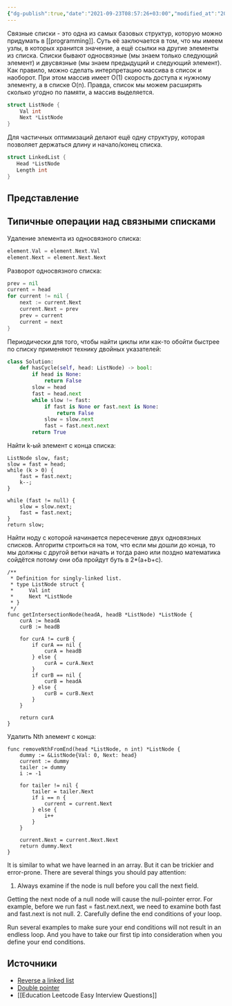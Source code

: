```yaml
---
{"dg-publish":true,"date":"2021-09-23T08:57:26+03:00","modified_at":"2022-05-31T09:15:16+03:00","permalink":"/linked-list/","dgHomeLink":false,"dgPassFrontmatter":true}
---
```


Связные списки - это одна из самых базовых структур, которую можно придумать в [[programming]]. Суть её заключается в том, что мы имеем узлы, в которых хранится значение, а ещё ссылки на другие элементы из списка. Списки бывают односвязные (мы знаем только следующий элемент) и двусвязные (мы знаем предыдущий и следующий элемент). Как правило, можно сделать интерпретацию массива в список и наоборот. При этом массив имеет O(1) скорость доступа к нужному элементу, а в списке O(n). Правда, список мы можем расширять сколько угодно по памяти, а массив выделяется.

```go
struct ListNode {
    Val int
    Next *ListNode
}
```

Для частичных оптимизаций делают ещё одну структуру, которая позволяет держаться длину и начало/конец списка.
```go
struct LinkedList {
   Head *ListNode
   Length int
}
```

## Представление

<style>
.container {font-family: sans-serif; text-align: center;}
.button-wrapper button {z-index: 1;height: 40px; width: 100px; margin: 10px;padding: 5px;}
.excalidraw .App-menu_top .buttonList { display: flex;}
.excalidraw-wrapper { height: 800px; margin: 50px; position: relative;}
:root[dir="ltr"] .excalidraw .layer-ui__wrapper .zen-mode-transition.App-menu_bottom--transition-left {transform: none;}
</style><script src="https://unpkg.com/react@17/umd/react.production.min.js"></script><script src="https://unpkg.com/react-dom@17/umd/react-dom.production.min.js"></script><script type="text/javascript" src="https://unpkg.com/@excalidraw/excalidraw/dist/excalidraw.production.min.js"></script><div id="linked_listexcalidraw.md1"></div><script>(function(){const InitialData={"type":"excalidraw","version":2,"source":"https://excalidraw.com","elements":[{"id":"6U-mh75DSDJgFoOjbjCGE","type":"rectangle","x":-340.25,"y":-260.5,"width":193,"height":58,"angle":0,"strokeColor":"#000000","backgroundColor":"transparent","fillStyle":"hachure","strokeWidth":1,"strokeStyle":"solid","roughness":1,"opacity":100,"groupIds":[],"strokeSharpness":"sharp","seed":1243713440,"version":216,"versionNonce":1622922848,"isDeleted":false,"boundElements":[{"type":"arrow","id":"VCqQYWrGlHZ7aQA8kCklz"},{"type":"arrow","id":"rCYA7N-w9J9-tet5P4JAh"}]},{"id":"uHXZiBt12w87OeBKbmDt3","type":"rectangle","x":27.25,"y":-263.5,"width":193,"height":58,"angle":0,"strokeColor":"#000000","backgroundColor":"transparent","fillStyle":"hachure","strokeWidth":1,"strokeStyle":"solid","roughness":1,"opacity":100,"groupIds":[],"strokeSharpness":"sharp","seed":2147092384,"version":249,"versionNonce":1685911136,"isDeleted":false,"boundElements":[{"type":"arrow","id":"VCqQYWrGlHZ7aQA8kCklz"},{"type":"arrow","id":"NWlED4Obl-7lGrEgbaBUG"},{"type":"arrow","id":"eQCuGUw8fx7SRVy2iyuTG"}]},{"id":"VCqQYWrGlHZ7aQA8kCklz","type":"arrow","x":-142.25,"y":-228.45046928026306,"width":166.5,"height":1.7805700341832562,"angle":0,"strokeColor":"#000000","backgroundColor":"transparent","fillStyle":"hachure","strokeWidth":1,"strokeStyle":"solid","roughness":1,"opacity":100,"groupIds":[],"strokeSharpness":"round","seed":1493981088,"version":447,"versionNonce":1084000,"isDeleted":false,"boundElementIds":null,"points":[[0,0],[166.5,-1.7805700341832562]],"lastCommittedPoint":null,"startBinding":{"elementId":"6U-mh75DSDJgFoOjbjCGE","focus":0.1238619948054741,"gap":5},"endBinding":{"elementId":"uHXZiBt12w87OeBKbmDt3","focus":-0.10671611042439236,"gap":3},"startArrowhead":null,"endArrowhead":"arrow"},{"id":"rCYA7N-w9J9-tet5P4JAh","type":"arrow","x":-219.74267603145225,"y":-318.5,"width":26.477798225468092,"height":52.8322826039539,"angle":0,"strokeColor":"#000000","backgroundColor":"transparent","fillStyle":"hachure","strokeWidth":1,"strokeStyle":"dotted","roughness":1,"opacity":100,"groupIds":[],"strokeSharpness":"round","seed":1736755808,"version":456,"versionNonce":1394603616,"isDeleted":false,"boundElementIds":null,"points":[[0,0],[-26.477798225468092,52.8322826039539]],"lastCommittedPoint":null,"startBinding":{"elementId":"AVDTR0qT","focus":0.25942890607434366,"gap":2},"endBinding":{"elementId":"6U-mh75DSDJgFoOjbjCGE","focus":-0.1764705882352944,"gap":5.167717396046044},"startArrowhead":null,"endArrowhead":"arrow"},{"id":"AVDTR0qT","type":"text","x":-228.25,"y":-345.5,"width":46,"height":25,"angle":0,"strokeColor":"#000000","backgroundColor":"transparent","fillStyle":"hachure","strokeWidth":1,"strokeStyle":"dotted","roughness":1,"opacity":100,"groupIds":[],"strokeSharpness":"sharp","seed":728737376,"version":149,"versionNonce":1249329760,"isDeleted":false,"text":"head","fontSize":20,"fontFamily":1,"textAlign":"left","verticalAlign":"top","baseline":18,"boundElements":[{"type":"arrow","id":"rCYA7N-w9J9-tet5P4JAh"}],"containerId":null,"rawText":"head","originalText":"head"},{"id":"CuiHjMdP","type":"text","x":141.75,"y":-371.5,"width":34,"height":25,"angle":0,"strokeColor":"#000000","backgroundColor":"transparent","fillStyle":"hachure","strokeWidth":1,"strokeStyle":"dotted","roughness":1,"opacity":100,"groupIds":[],"strokeSharpness":"sharp","seed":1053490784,"version":150,"versionNonce":716758944,"isDeleted":false,"text":"tail","fontSize":20,"fontFamily":1,"textAlign":"left","verticalAlign":"top","baseline":18,"boundElements":[{"type":"arrow","id":"eQCuGUw8fx7SRVy2iyuTG"}],"containerId":null,"rawText":"tail","originalText":"tail"},{"id":"eQCuGUw8fx7SRVy2iyuTG","type":"arrow","x":133.84095066785812,"y":-347.8203118205071,"width":56.26283836364746,"height":77.12934837341311,"angle":0,"strokeColor":"#000000","backgroundColor":"transparent","fillStyle":"hachure","strokeWidth":1,"strokeStyle":"dotted","roughness":1,"opacity":100,"groupIds":[],"strokeSharpness":"round","seed":792402528,"version":433,"versionNonce":9713248,"isDeleted":false,"boundElementIds":null,"points":[[0,0],[-56.26283836364746,77.12934837341311]],"lastCommittedPoint":null,"startBinding":{"elementId":"CuiHjMdP","focus":0.6414632713838976,"gap":7.909049332141876},"endBinding":{"elementId":"uHXZiBt12w87OeBKbmDt3","focus":-0.6168218108695366,"gap":7.190963447093964},"startArrowhead":null,"endArrowhead":"arrow"},{"id":"ijpm8Gqt","type":"text","x":-274.25,"y":-244.5,"width":71,"height":25,"angle":0,"strokeColor":"#000000","backgroundColor":"transparent","fillStyle":"hachure","strokeWidth":1,"strokeStyle":"dotted","roughness":1,"opacity":100,"groupIds":[],"strokeSharpness":"sharp","seed":47852128,"version":206,"versionNonce":553563040,"isDeleted":false,"boundElementIds":null,"text":"element","fontSize":20,"fontFamily":1,"textAlign":"left","verticalAlign":"top","baseline":18,"containerId":null,"rawText":"element","originalText":"element"},{"id":"7oggRpZ3","type":"text","x":82.25,"y":-245,"width":71,"height":25,"angle":0,"strokeColor":"#000000","backgroundColor":"transparent","fillStyle":"hachure","strokeWidth":1,"strokeStyle":"dotted","roughness":1,"opacity":100,"groupIds":[],"strokeSharpness":"sharp","seed":1567375264,"version":299,"versionNonce":139226016,"isDeleted":false,"boundElementIds":null,"text":"element","fontSize":20,"fontFamily":1,"textAlign":"left","verticalAlign":"top","baseline":18,"containerId":null,"rawText":"element","originalText":"element"},{"id":"EU0_6hwB42hkRl7MTGeqd","type":"rectangle","x":-361.25,"y":-424.5,"width":693,"height":244,"angle":0,"strokeColor":"#000000","backgroundColor":"transparent","fillStyle":"hachure","strokeWidth":1,"strokeStyle":"dotted","roughness":1,"opacity":100,"groupIds":[],"strokeSharpness":"sharp","seed":330108512,"version":303,"versionNonce":1743868832,"isDeleted":false,"boundElementIds":null},{"id":"YjENpHoM","type":"text","x":-104.25,"y":-459.5,"width":112,"height":25,"angle":0,"strokeColor":"#000000","backgroundColor":"transparent","fillStyle":"hachure","strokeWidth":1,"strokeStyle":"dotted","roughness":1,"opacity":100,"groupIds":[],"strokeSharpness":"sharp","seed":1646739360,"version":68,"versionNonce":7172704,"isDeleted":false,"boundElementIds":null,"text":"single linked","fontSize":20,"fontFamily":1,"textAlign":"left","verticalAlign":"top","baseline":18,"containerId":null,"rawText":"single linked","originalText":"single linked"},{"id":"WAKZmc4pwWyZc9v9vTMQN","type":"rectangle","x":-350.75,"y":51,"width":193,"height":58,"angle":0,"strokeColor":"#000000","backgroundColor":"transparent","fillStyle":"hachure","strokeWidth":1,"strokeStyle":"solid","roughness":1,"opacity":100,"groupIds":[],"strokeSharpness":"sharp","seed":1483768416,"version":322,"versionNonce":1860603488,"isDeleted":false,"boundElements":[{"type":"arrow","id":"d-yYhMq6WpihGUrbHwt_x"},{"type":"arrow","id":"K1YycpmI0D1Bd4OPeYENH"},{"type":"arrow","id":"xXquA0Gq0tdhTM-3eEvWm"}]},{"id":"1f6Hq9Y5cXguONp_I54by","type":"rectangle","x":16.75,"y":48,"width":193,"height":58,"angle":0,"strokeColor":"#000000","backgroundColor":"transparent","fillStyle":"hachure","strokeWidth":1,"strokeStyle":"solid","roughness":1,"opacity":100,"groupIds":[],"strokeSharpness":"sharp","seed":110580640,"version":355,"versionNonce":1093720672,"isDeleted":false,"boundElements":[{"type":"arrow","id":"d-yYhMq6WpihGUrbHwt_x"},{"type":"arrow","id":"NWlED4Obl-7lGrEgbaBUG"},{"type":"arrow","id":"CxM1rbr5qVh3uHeXIBrWC"},{"type":"arrow","id":"xXquA0Gq0tdhTM-3eEvWm"}]},{"id":"d-yYhMq6WpihGUrbHwt_x","type":"arrow","x":-152.75,"y":83.04953071973694,"width":166.5,"height":1.7805700341832562,"angle":0,"strokeColor":"#000000","backgroundColor":"transparent","fillStyle":"hachure","strokeWidth":1,"strokeStyle":"solid","roughness":1,"opacity":100,"groupIds":[],"strokeSharpness":"round","seed":1341208160,"version":756,"versionNonce":1690169248,"isDeleted":false,"boundElementIds":null,"points":[[0,0],[166.5,-1.7805700341832562]],"lastCommittedPoint":null,"startBinding":{"elementId":"WAKZmc4pwWyZc9v9vTMQN","focus":0.13768599484297273,"gap":5},"endBinding":{"elementId":"1f6Hq9Y5cXguONp_I54by","focus":-0.10671611042439247,"gap":3},"startArrowhead":null,"endArrowhead":"arrow"},{"id":"K1YycpmI0D1Bd4OPeYENH","type":"arrow","x":-230.24267603145222,"y":-7,"width":26.477798225468092,"height":52.8322826039539,"angle":0,"strokeColor":"#000000","backgroundColor":"transparent","fillStyle":"hachure","strokeWidth":1,"strokeStyle":"dotted","roughness":1,"opacity":100,"groupIds":[],"strokeSharpness":"round","seed":1269555104,"version":765,"versionNonce":410945440,"isDeleted":false,"boundElementIds":null,"points":[[0,0],[-26.477798225468092,52.8322826039539]],"lastCommittedPoint":null,"startBinding":{"elementId":"i3pTyX2K","focus":0.24691118514196642,"gap":2},"endBinding":{"elementId":"WAKZmc4pwWyZc9v9vTMQN","focus":-0.17647058823529432,"gap":5.1677173960461005},"startArrowhead":null,"endArrowhead":"arrow"},{"id":"i3pTyX2K","type":"text","x":-238.75,"y":-34,"width":46,"height":25,"angle":0,"strokeColor":"#000000","backgroundColor":"transparent","fillStyle":"hachure","strokeWidth":1,"strokeStyle":"dotted","roughness":1,"opacity":100,"groupIds":[],"strokeSharpness":"sharp","seed":2101045856,"version":253,"versionNonce":1469582944,"isDeleted":false,"text":"head","fontSize":20,"fontFamily":1,"textAlign":"left","verticalAlign":"top","baseline":18,"boundElements":[{"type":"arrow","id":"K1YycpmI0D1Bd4OPeYENH"}],"containerId":null,"rawText":"head","originalText":"head"},{"id":"9PtmFCkl","type":"text","x":131.25,"y":-60,"width":34,"height":25,"angle":0,"strokeColor":"#000000","backgroundColor":"transparent","fillStyle":"hachure","strokeWidth":1,"strokeStyle":"dotted","roughness":1,"opacity":100,"groupIds":[],"strokeSharpness":"sharp","seed":374270880,"version":254,"versionNonce":686814816,"isDeleted":false,"text":"tail","fontSize":20,"fontFamily":1,"textAlign":"left","verticalAlign":"top","baseline":18,"boundElements":[{"type":"arrow","id":"CxM1rbr5qVh3uHeXIBrWC"}],"containerId":null,"rawText":"tail","originalText":"tail"},{"id":"CxM1rbr5qVh3uHeXIBrWC","type":"arrow","x":123.34095066785812,"y":-36.32031182050707,"width":56.26283836364746,"height":77.12934837341311,"angle":0,"strokeColor":"#000000","backgroundColor":"transparent","fillStyle":"hachure","strokeWidth":1,"strokeStyle":"dotted","roughness":1,"opacity":100,"groupIds":[],"strokeSharpness":"round","seed":1797201504,"version":742,"versionNonce":385425312,"isDeleted":false,"boundElementIds":null,"points":[[0,0],[-56.26283836364746,77.12934837341311]],"lastCommittedPoint":null,"startBinding":{"elementId":"9PtmFCkl","focus":0.6414632713838976,"gap":7.909049332141876},"endBinding":{"elementId":"1f6Hq9Y5cXguONp_I54by","focus":-0.6168218108695366,"gap":7.190963447093964},"startArrowhead":null,"endArrowhead":"arrow"},{"id":"5inLkElT","type":"text","x":-284.75,"y":67,"width":71,"height":25,"angle":0,"strokeColor":"#000000","backgroundColor":"transparent","fillStyle":"hachure","strokeWidth":1,"strokeStyle":"dotted","roughness":1,"opacity":100,"groupIds":[],"strokeSharpness":"sharp","seed":816871328,"version":308,"versionNonce":1194445728,"isDeleted":false,"boundElementIds":null,"text":"element","fontSize":20,"fontFamily":1,"textAlign":"left","verticalAlign":"top","baseline":18,"containerId":null,"rawText":"element","originalText":"element"},{"id":"jnkshGbW","type":"text","x":71.75,"y":66.5,"width":71,"height":25,"angle":0,"strokeColor":"#000000","backgroundColor":"transparent","fillStyle":"hachure","strokeWidth":1,"strokeStyle":"dotted","roughness":1,"opacity":100,"groupIds":[],"strokeSharpness":"sharp","seed":1248612960,"version":401,"versionNonce":1448754784,"isDeleted":false,"boundElementIds":null,"text":"element","fontSize":20,"fontFamily":1,"textAlign":"left","verticalAlign":"top","baseline":18,"containerId":null,"rawText":"element","originalText":"element"},{"id":"d4AvGHfNDOdcwON8oZi5S","type":"rectangle","x":-371.75,"y":-113,"width":693,"height":244,"angle":0,"strokeColor":"#000000","backgroundColor":"transparent","fillStyle":"hachure","strokeWidth":1,"strokeStyle":"dotted","roughness":1,"opacity":100,"groupIds":[],"strokeSharpness":"sharp","seed":520127392,"version":405,"versionNonce":37181344,"isDeleted":false,"boundElementIds":null},{"id":"jWClB9FQ","type":"text","x":-114.75,"y":-148,"width":121,"height":25,"angle":0,"strokeColor":"#000000","backgroundColor":"transparent","fillStyle":"hachure","strokeWidth":1,"strokeStyle":"dotted","roughness":1,"opacity":100,"groupIds":[],"strokeSharpness":"sharp","seed":838010464,"version":176,"versionNonce":4848224,"isDeleted":false,"boundElementIds":null,"text":"double linked","fontSize":20,"fontFamily":1,"textAlign":"left","verticalAlign":"top","baseline":18,"containerId":null,"rawText":"double linked","originalText":"double linked"},{"id":"xXquA0Gq0tdhTM-3eEvWm","type":"arrow","x":12.75,"y":94.5,"width":167,"height":2,"angle":0,"strokeColor":"#000000","backgroundColor":"transparent","fillStyle":"hachure","strokeWidth":1,"strokeStyle":"solid","roughness":1,"opacity":100,"groupIds":[],"strokeSharpness":"round","seed":769371744,"version":48,"versionNonce":1129842592,"isDeleted":false,"boundElementIds":null,"points":[[0,0],[-167,2]],"lastCommittedPoint":null,"startBinding":{"elementId":"1f6Hq9Y5cXguONp_I54by","focus":-0.5404090548054011,"gap":4},"endBinding":{"elementId":"WAKZmc4pwWyZc9v9vTMQN","focus":0.5868745035742653,"gap":3.5},"startArrowhead":null,"endArrowhead":"arrow"}],"appState":{"theme":"light","viewBackgroundColor":"#ffffff"},"files":{}};InitialData.scrollToContent=true;App=()=>{const e=React.useRef(null),t=React.useRef(null),[n,i]=React.useState({width:void 0,height:void 0});return React.useEffect(()=>{i({width:t.current.getBoundingClientRect().width,height:t.current.getBoundingClientRect().height});const e=()=>{i({width:t.current.getBoundingClientRect().width,height:t.current.getBoundingClientRect().height})};return window.addEventListener("resize",e),()=>window.removeEventListener("resize",e)},[t]),React.createElement(React.Fragment,null,React.createElement("div",{className:"excalidraw-wrapper",ref:t},React.createElement(Excalidraw.default,{ref:e,width:n.width,height:n.height,initialData:InitialData,viewModeEnabled:!0,zenModeEnabled:!0,gridModeEnabled:!1})))},excalidrawWrapper=document.getElementById("linked_listexcalidraw.md1");ReactDOM.render(React.createElement(App),excalidrawWrapper);})();</script>

## Типичные операции над связными списками

Удаление элемента из односвязного списка:
```go
element.Val = element.Next.Val
element.Next = element.Next.Next
```

Разворот односвязного списка:
```go
prev = nil
current = head
for current != nil {
    next := current.Next
    current.Next = prev
    prev = current
    current = next
}
```

Периодически для того, чтобы найти циклы или как-то обойти быстрее по списку применяют технику двойных указателей:
```python
class Solution:
    def hasCycle(self, head: ListNode) -> bool:
        if head is None:
            return False
        slow = head
        fast = head.next
        while slow != fast:
            if fast is None or fast.next is None:
                return False
            slow = slow.next
            fast = fast.next.next
        return True
```


Найти k-ый элемент с конца списка:
```
ListNode slow, fast;
slow = fast = head;
while (k > 0) {
    fast = fast.next;
    k--;
}

while (fast != null) {
    slow = slow.next;
    fast = fast.next;
}
return slow;
```

Найти ноду с которой начинается пересечение двух одновязных списков. Алгоритм строиться на том, что если мы дошли до конца, то мы должны с другой ветки начать и тогда рано или поздно математика сойдётся потому они оба пройдут буть в 2*(a+b+c).
```
/**
 * Definition for singly-linked list.
 * type ListNode struct {
 *     Val int
 *     Next *ListNode
 * }
 */
func getIntersectionNode(headA, headB *ListNode) *ListNode { 
    curA := headA
    curB := headB
    
    for curA != curB {
        if curA == nil {
            curA = headB
        } else {
            curA = curA.Next
        }
        if curB == nil {
            curB = headA
        } else {
            curB = curB.Next
        }
    }
    
    return curA
}
```

Удалить Nth элемент с конца:
```
func removeNthFromEnd(head *ListNode, n int) *ListNode {
	dummy := &ListNode{Val: 0, Next: head}
	current := dummy
    tailer := dummy
    i := -1
    
    for tailer != nil {
        tailer = tailer.Next
        if i == n {
            current = current.Next
        } else {
            i++
        }
    }
    
	current.Next = current.Next.Next
	return dummy.Next
}
```

It is similar to what we have learned in an array. But it can be trickier and error-prone. There are several things you should pay attention:
1. Always examine if the node is null before you call the next field.

Getting the next node of a null node will cause the null-pointer error. For example, before we run fast = fast.next.next, we need to examine both fast and fast.next is not null.
2. Carefully define the end conditions of your loop.

Run several examples to make sure your end conditions will not result in an endless loop. And you have to take our first tip into consideration when you define your end conditions.



## Источники

- [Reverse a linked list](https://github.com/labuladong/fucking-algorithm/blob/english/data_structure/reverse_part_of_a_linked_list_via_recursion.md)
- [Double pointer](https://github.com/labuladong/fucking-algorithm/blob/english/think_like_computer/double_pointer.md)
- [[Education Leetcode Easy Interview Questions]]
